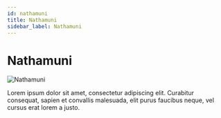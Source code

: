 ```yaml
---
id: nathamuni
title: Nathamuni
sidebar_label: Nathamuni
---
```


# Nathamuni

![Nathamuni](/img/exampleimg.png)


Lorem ipsum dolor sit amet, consectetur adipiscing elit. Curabitur consequat, sapien et convallis malesuada, elit purus faucibus neque, vel cursus erat lorem a justo.


